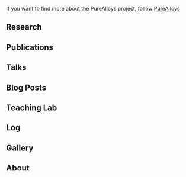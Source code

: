 

If you want to find more about the PureAlloys project, follow [PureAlloys](https://dematerializ.github.io/PureAlloys/)

## Research

## Publications

## Talks

## Blog Posts

## Teaching Lab

## Log

## Gallery

## About
